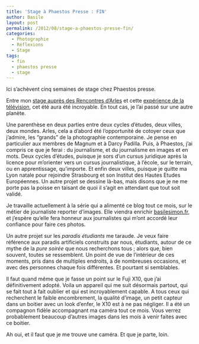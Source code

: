 ```yaml
---
title: 'Stage à Phaestos Presse : FIN'
author: Basile
layout: post
permalink: /2012/08/stage-a-phaestos-presse-fin/
categories:
  - Photographie
  - Réflexions
  - Stage
tags:
  - fin
  - phaestos presse
  - stage
---
```

Ici s&#8217;achèvent cinq semaines de stage chez Phaestos presse.

Entre mon [stage auprès des Rencontres d&#8217;Arles][1] et cette [expérience de la télévision][2], cet été aura été incroyable. En tout cas, je l&#8217;ai passé sur une autre planète.

Une parenthèse en deux parties entre deux cycles d&#8217;études, deux villes, deux mondes.
Arles, cela a d&#8217;abord été l&#8217;opportunité de cotoyer ceux que j&#8217;admire, les &#8220;grands&#8221; de la photographie contemporaine. Je pense en particulier aux membres de Magnum et à Darcy Padilla. Puis, à Phaestos, j&#8217;ai compris ce que je ferai : du journalisme, et du journalisme en images et en mots.
Deux cycles d&#8217;études, puisque je sors d&#8217;un cursus juridique après la licence pour m&#8217;orienter vers un cursus journalistique, à l&#8217;école, sur le terrain, ou en apprentissage, qu&#8217;importe.
Et enfin deux villes, puisque je quitte ma Lyon natale pour rejoindre Strasbourg et son Institut des Hautes Etudes Européennes. Un autre projet se dessine là-bas, mais disons que je ne me porte pas la poisse en taisant de quoi il s&#8217;agit en attendant que tout soit validé.

Je travaille actuellement à la série qui a alimenté ce blog tout ce mois, sur le métier de journaliste reporter d&#8217;images. Elle viendra enrichir [basilesimon.fr][3], et j&#8217;espère qu&#8217;elle fera honneur aux journalistes qui m&#8217;ont accordé leur confiance pour faire ces photos.

Un autre projet sur les *paradis étudiants* me taraude. Je veux faire référence aux paradis artificiels construits par nous, étudiants, autour de ce mythe de la *pure soirée* que nous recherchons tous ; alors que, bien souvent, toutes se ressemblent.
Un point de vue de l&#8217;intérieur de ces moments, pris dans de multiples endroits, à de nombreuses occasions, et avec des personnes chaque fois différentes. Et pourtant si semblables.

Il faut quand même que je fasse un point sur le Fuji X10, que j&#8217;ai définitivement adopté.
Voila un appareil qui me suit désormais partout, qui se fait tout à fait oublier et qui est incroyablement capable. A tous ceux qui recherchent le faible encombrement, la qualité d&#8217;image, un petit capteur dans un boitier avec un look d&#8217;enfer, le X10 est à ne pas négliger. Il a été un compagnon fidèle accompagnant ma caméra tout ce mois.
Vous verrez probablement beaucoup d&#8217;autres images dans les mois à venir faites avec ce boitier.

Ah oui, et il faut que je me trouve une caméra. Et que je parte, loin.

<div class="wp_plus_one_button" style="margin: 0 8px 8px 0; float:left; ">
  <g:plusone count="false" href="http://blog.basilesimon.fr/2012/08/stage-a-phaestos-presse-fin/" callback="wp_plus_one_handler"></g:plusone>
</div>

 [1]: http://blog.basilesimon.fr/2012/08/deux-semaines-de-rencontres-darles/
 [2]: http://blog.basilesimon.fr/category/stage/
 [3]: http://basilesimon.fr
